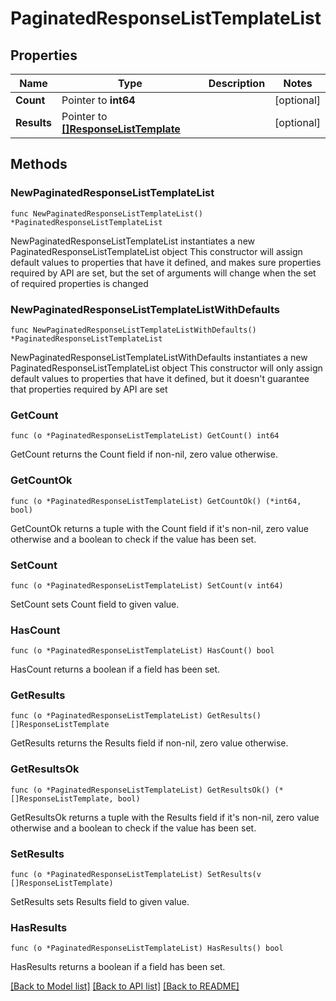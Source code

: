 # PaginatedResponseListTemplateList

## Properties

Name | Type | Description | Notes
------------ | ------------- | ------------- | -------------
**Count** | Pointer to **int64** |  | [optional] 
**Results** | Pointer to [**[]ResponseListTemplate**](ResponseListTemplate.md) |  | [optional] 

## Methods

### NewPaginatedResponseListTemplateList

`func NewPaginatedResponseListTemplateList() *PaginatedResponseListTemplateList`

NewPaginatedResponseListTemplateList instantiates a new PaginatedResponseListTemplateList object
This constructor will assign default values to properties that have it defined,
and makes sure properties required by API are set, but the set of arguments
will change when the set of required properties is changed

### NewPaginatedResponseListTemplateListWithDefaults

`func NewPaginatedResponseListTemplateListWithDefaults() *PaginatedResponseListTemplateList`

NewPaginatedResponseListTemplateListWithDefaults instantiates a new PaginatedResponseListTemplateList object
This constructor will only assign default values to properties that have it defined,
but it doesn't guarantee that properties required by API are set

### GetCount

`func (o *PaginatedResponseListTemplateList) GetCount() int64`

GetCount returns the Count field if non-nil, zero value otherwise.

### GetCountOk

`func (o *PaginatedResponseListTemplateList) GetCountOk() (*int64, bool)`

GetCountOk returns a tuple with the Count field if it's non-nil, zero value otherwise
and a boolean to check if the value has been set.

### SetCount

`func (o *PaginatedResponseListTemplateList) SetCount(v int64)`

SetCount sets Count field to given value.

### HasCount

`func (o *PaginatedResponseListTemplateList) HasCount() bool`

HasCount returns a boolean if a field has been set.

### GetResults

`func (o *PaginatedResponseListTemplateList) GetResults() []ResponseListTemplate`

GetResults returns the Results field if non-nil, zero value otherwise.

### GetResultsOk

`func (o *PaginatedResponseListTemplateList) GetResultsOk() (*[]ResponseListTemplate, bool)`

GetResultsOk returns a tuple with the Results field if it's non-nil, zero value otherwise
and a boolean to check if the value has been set.

### SetResults

`func (o *PaginatedResponseListTemplateList) SetResults(v []ResponseListTemplate)`

SetResults sets Results field to given value.

### HasResults

`func (o *PaginatedResponseListTemplateList) HasResults() bool`

HasResults returns a boolean if a field has been set.


[[Back to Model list]](../README.md#documentation-for-models) [[Back to API list]](../README.md#documentation-for-api-endpoints) [[Back to README]](../README.md)


